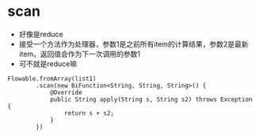 # scan

- 好像是reduce
- 接受一个方法作为处理器，参数1是之前所有item的计算结果，参数2是最新item，返回值会作为下一次调用的参数1
- 可不就是reduce嘛

```
Flowable.fromArray(list1)
        .scan(new BiFunction<String, String, String>() {
            @Override
            public String apply(String s, String s2) throws Exception {
                return s + s2;
            }
        })
```
